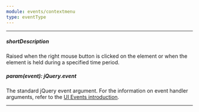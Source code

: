 ```yaml
---
module: events/contextmenu
type: eventType
---
```

---
##### shortDescription
Raised when the right mouse button is clicked on the element or when the element is held during a specified time period.

##### param(event): jQuery.event
The standard jQuery event argument. For the information on event handler arguments, refer to the [UI Events introduction](/api-reference/10%20UI%20Widgets/UI%20Events '/Documentation/ApiReference/UI_Widgets/UI_Events/').

---
